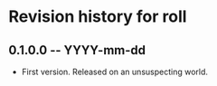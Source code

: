 # Revision history for roll

## 0.1.0.0 -- YYYY-mm-dd

* First version. Released on an unsuspecting world.
